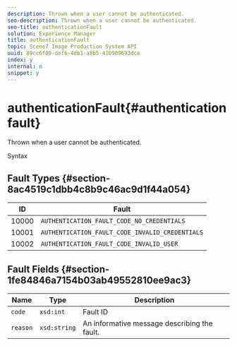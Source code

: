 ```yaml
---
description: Thrown when a user cannot be authenticated.
seo-description: Thrown when a user cannot be authenticated.
seo-title: authenticationFault
solution: Experience Manager
title: authenticationFault
topic: Scene7 Image Production System API
uuid: 89cc6f09-def6-4db1-a8b5-410909693dce
index: y
internal: n
snippet: y
---
```


# authenticationFault{#authenticationfault}

Thrown when a user cannot be authenticated.

 Syntax 

## Fault Types {#section-8ac4519c1dbb4c8b9c46ac9d1f44a054}

|  ID  | Fault  |
|---|---|
|  10000  | `AUTHENTICATION_FAULT_CODE_NO_CREDENTIALS`  |
|  10001  | `AUTHENTICATION_FAULT_CODE_INVALID_CREDENTIALS`  |
|  10002  | `AUTHENTICATION_FAULT_CODE_INVALID_USER`  |

## Fault Fields {#section-1fe84846a7154b03ab49552810ee9ac3}

|  Name  | Type  | Description  |
|---|---|---|
|  `code`  | `xsd:int`  | Fault ID  |
|  `reason`  | `xsd:string`  | An informative message describing the fault.  |

